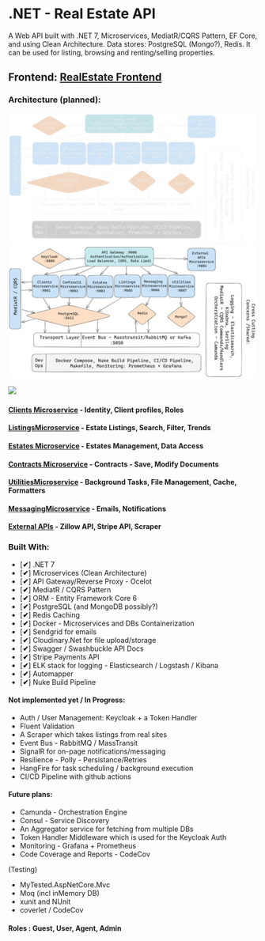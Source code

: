 # .NET - Real Estate API
A Web API built with .NET 7, Microservices, MediatR/CQRS Pattern, EF Core, and using Clean Architecture. Data stores: PostgreSQL (Mongo?), Redis.
It can be used for listing, browsing and renting/selling properties. 

## Frontend: [RealEstate Frontend](https://github.com/ivaaak/RealEstate-Frontend)
### Architecture (planned):

![.](./RealEstate.ApiGateway/RealEstateAPI-Architecture-light.png#gh-dark-mode-only)
![.](./RealEstate.ApiGateway/RealEstateAPI-Architecture.png#gh-light-mode-only)

<img src="https://raw.githubusercontent.com/ivaaak/.NET-RealEstate/633761c45bf0154a1c65cfada079460b31f98b62/RealEstate.ApiGateway/RealEstateAPI-Architecture.png"></img> 


#### [Clients Microservice](https://github.com/ivaaak/.NET-RealEstate/tree/main/Microservices/ClientsMicroservice) - Identity, Client profiles, Roles

#### [ListingsMicroservice](https://github.com/ivaaak/.NET-RealEstate/tree/main/Microservices/ListingsMicroservice) - Estate Listings, Search, Filter, Trends

#### [Estates Microservice](https://github.com/ivaaak/.NET-RealEstate/tree/main/Microservices/EstatesMicroservice) - Estates Management, Data Access

#### [Contracts Microservice](https://github.com/ivaaak/.NET-RealEstate/tree/main/Microservices/ContractsMicroservice) -  Contracts - Save, Modify Documents

#### [UtilitiesMicroservice](https://github.com/ivaaak/.NET-RealEstate/tree/main/Microservices/UtilitiesMicroservice) - Background Tasks, File Management, Cache, Formatters

#### [MessagingMicroservice](https://github.com/ivaaak/.NET-RealEstate/tree/main/Microservices/MessagingMicroservice) - Emails, Notifications 

#### [External APIs](https://github.com/ivaaak/.NET-RealEstate/tree/main/Microservices/ExternalAPIsMicroservice) - Zillow API, Stripe API, Scraper


### Built With:
- [**✔**]  .NET  7 
-  [**✔**]  Microservices (Clean Architecture)
-  [**✔**]  API Gateway/Reverse Proxy - Ocelot
-  [**✔**]  MediatR / CQRS Pattern
-  [**✔**]  ORM - Entity Framework Core 6
-  [**✔**]  PostgreSQL (and MongoDB possibly?)
-  [**✔**]  Redis Caching
-  [**✔**]  Docker - Microservices and DBs Containerization
-  [**✔**]  Sendgrid for emails
-  [**✔**]  Cloudinary.Net for file upload/storage
-  [**✔**]  Swagger / Swashbuckle API Docs
-  [**✔**]  Stripe Payments API
-  [**✔**]  ELK stack for logging - Elasticsearch / Logstash / Kibana
-  [**✔**]  Automapper
-  [**✔**]  Nuke Build Pipeline

#### Not implemented yet / In Progress:
-  Auth / User Management:  Keycloak + a Token Handler
-  Fluent Validation
-  A Scraper which takes listings from real sites
-  Event Bus - RabbitMQ / MassTransit
-  SignalR for on-page notifications/messaging
-  Resilience - Polly - Persistance/Retries
-  HangFire for task scheduling / background execution
-  CI/CD Pipeline with github actions

#### Future plans:
-  Camunda - Orchestration Engine
-  Consul - Service Discovery
-  An Aggregator service for fetching from multiple DBs
-  Token Handler Middleware which is used for the Keycloak Auth
-  Monitoring -  Grafana + Prometheus
-  Code Coverage and Reports - CodeCov

(Testing)
- MyTested.AspNetCore.Mvc 
- Moq (incl inMemory DB)
- xunit and NUnit
- coverlet / CodeCov

#### Roles :  Guest, User, Agent, Admin


